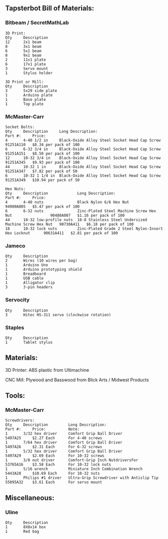 ## Tapsterbot Bill of Materials:

### Bitbeam / SecretMathLab
    3D Print:
    Qty     Description
    12      2x1 beam
    8       3x1 beam
    6       5x1 beam
    8       9x1 beam
    2       11x1 plate
    6       17x1 plate    
    3       Servo mount
    1       Stylus holder

    3D Print or Mill:
    Qty     Description
    3       5x29 side plate
    1       Arduino plate
    1       Base plate    
    1       Top plate


### McMaster-Carr
    Socket Bolts:
    Qty     Description     Long Description:                               Part #:     Price:
    4       4-40 1/2 in     Black-Oxide Alloy Steel Socket Head Cap Screw   91251A110   $8.34 per pack of 100
    6       6-32 3/4 in     Black-Oxide Alloy Steel Socket Head Cap Screw   91251A151   $8.50 per pack of 100
    12      10-32 3/4 in    Black-Oxide Alloy Steel Socket Head Cap Screw   91251A345   $9.93 per pack of 100
    44      10-32 1 in      Black-Oxide Alloy Steel Socket Head Cap Screw   91251A347   $7.82 per pack of 50
    6       10-32 1 1/4 in  Black-Oxide Alloy Steel Socket Head Cap Screw   91251A349   $10.94 per pack of 50

    Hex Nuts:
    Qty     Description             Long Description:                                       Part #:     Price:
    4       4-40 nuts               Black Nylon 6/6 Hex Nut                                 94900A005   $5.47 per pack of 100
    6       6-32 nuts               Zinc-Plated Steel Machine Screw Hex Nut                 90480A007   $1.16 per pack of 100
    44      10-32 low-profile nuts  18-8 Stainless Steel Undersized Machine Screw Hex Nut   90730A411   $6.18 per pack of 100
    18      10-32 lock nuts         Zinc-Plated Grade 2 Steel Nylon-Insert Hex Locknut      90631A411   $2.81 per pack of 100


### Jameco
    Qty     Description
    2       Wires (10 wires per bag)
    1       Arduino Uno
    1       Arduino prototyping shield
    1       Breadboard
    1       USB cable
    1       Alligator clip
    3       3-pin headers

### Servocity
    Qty     Description
    3       Hitec HS-311 servo (clockwise rotation)

### Staples
    Qty     Description
    1       Tablet stylus

## Materials:
3D Printer:
ABS plastic from Ultimachine

CNC Mill:
Plywood and Basswood from Blick Arts / Midwest Products

## Tools:

### McMaster-Carr
    Screwdrivers:
    Qty     Description         Long Description:                           Part #:     Price:          Note:
    1       3/32 hex driver     Comfort Grip Ball Driver                    5497A25     $2.27 Each      For 4-40 screws
    1       7/64 hex driver     Comfort Grip Ball Driver                    5497A26     $2.31 Each      For 6-32 screws
    1       5/32 hex driver     Comfort Grip Ball Driver                    5497A29     $2.69 Each      For 10-32 screws
    1       3/8 nut driver      Comfort-Grip Inch NutdriversFor             53765A16    $3.58 Each      For 10-32 lock nuts
    1       5/16 wrench         Miniature Inch Combination Wrench           5443A28     $10.69 Each     For 10-32 nuts
    1       Philips #1 driver   Ultra-Grip Screwdriver with Antislip Tip    55095A32    $3.61 Each      For servo mount

## Miscellaneous:

### Uline
    Qty     Description
    1       8X8x14 box
    1       Red bag
